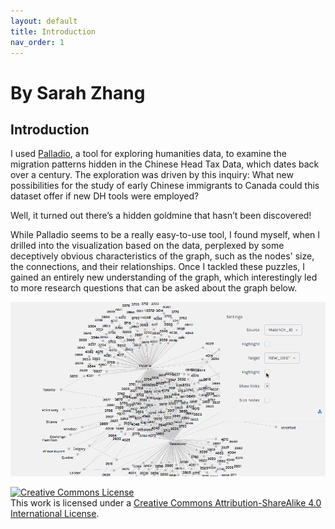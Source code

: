 ```yaml
---
layout: default
title: Introduction
nav_order: 1
---
```



# By Sarah Zhang 

## Introduction


I used [Palladio](http://hdlab.stanford.edu/palladio/), a tool for exploring humanities data, to examine the migration patterns hidden in the Chinese Head Tax Data, which dates back over a century. The exploration was driven by this inquiry: What new possibilities for the study of early Chinese immigrants to Canada could this dataset offer if new DH tools were employed?

Well, it turned out there’s a hidden goldmine that hasn’t been discovered!

While Palladio seems to be a really easy-to-use tool, I found myself, when I drilled into the visualization based on the data, perplexed by some deceptively obvious characteristics of the graph, such as the nodes' size, the connections, and their relationships. Once I tackled these puzzles, I gained an entirely new understanding of the graph, which interestingly led to more research questions that can be asked about the graph below.

![network visualization](https://github.com/saharazh/Palladio-Networking/blob/master/images/palladio-animated.gif) 

<a rel="license" href="http://creativecommons.org/licenses/by-sa/4.0/"><img alt="Creative Commons License" style="border-width:0" src="https://i.creativecommons.org/l/by-sa/4.0/88x31.png" /></a><br />This work is licensed under a <a rel="license" href="http://creativecommons.org/licenses/by-sa/4.0/">Creative Commons Attribution-ShareAlike 4.0 International License</a>.
